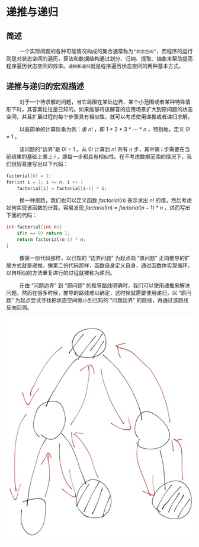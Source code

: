 # 递推与递归

## 简述

$\qquad$ 一个实际问题的各种可能情况构成的集合通常称为`“状态空间”`，而程序的运行则是对状态空间的遍历，算法和数据结构通过划分、归纳、提取、抽象来帮助提高程序遍历状态空间的效率。`递推和递归`就是程序遍历状态空间的两种基本方式。

##

## 递推与递归的宏观描述

$\qquad$ 对于一个待求解的问题，当它局限在某处边界、某个小范围或者某种特殊情形下时，其答案往往是已知的。如果能够将该解答的应用场景扩大到原问题的状态空间，并且扩展过程的每个步骤具有相似性，就可以考虑使用递推或者递归求解。

$\qquad$ 以最简单的计算阶乘为例：求 $n!$ ，即 $1$ $\ast$ $2$ $\ast$ $3$ $\ast$ $\cdots$ $\ast$ $n$ ，特别地，定义 $0!$ $=$ $1$ 。

$\qquad$ 该问题的“边界”是 $0!$ $=$ $1$ 。从 $0!$ 计算到 $n!$ 共有 $n$ 步，其中第 $i$ 步需要在当前结果的基础上乘上 $i$ ，即每一步都具有相似性。在不考虑数据范围的情况下，我们很容易推写出以下代码：

```cpp
factorial[0] = 1;
for(int i = 1; i <= n; i ++ )
    factorial[i] = factorial[i-1] * i;
```

$\qquad$ 换一种思路，我们也可以定义函数 $factorial(n)$ 表示求出 $n!$ 的值，然后考虑如何实现该函数的计算。容易发现 $factorial(n)$ $=$ $factorial(n-1)$ $\ast$ $n$ ，进而写出下面的代码：

```cpp
int factorial(int n){
    if(n == 0) return 1;
    return factorial(n-1) * n;
}
```

$\qquad$ 像第一份代码那样，以已知的 “边界问题” 为起点向 “原问题” 正向推导的扩展方式就是递推。像第二份代码那样，函数自身定义自身，通过函数体实现循环，以自相似的方法重复进行的过程就被称为递归。

$\qquad$ 在由 “问题边界” 到 “原问题” 的推导路线明确时，我们可以使用递推来解决问题。然而在很多时候，推导的路线难以确定，这时候就需要使用递归，以 “原问题” 为起点尝试寻找把状态空间缩小到已知的 “问题边界” 的路线，再通过该路线反向回溯。

![A-3.1.1](Picture/A-3.1.1.jpg)